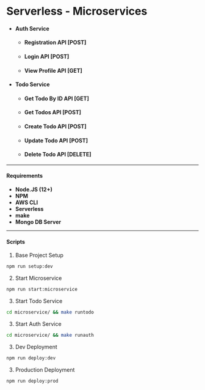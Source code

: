 # Serverless - Microservices

- #### Auth Service
  - #### Registration API [POST]
  - #### Login API [POST]
  - #### View Profile API [GET]
- #### Todo Service
  - #### Get Todo By ID API [GET]
  - #### Get Todos API [POST]
  - #### Create Todo API [POST]
  - #### Update Todo API [POST]
  - #### Delete Todo API [DELETE]

---

#### Requirements

- **Node.JS (12+)**
- **NPM**
- **AWS CLI**
- **Serverless**
- **make**
- **Mongo DB Server**

---

#### Scripts

1. Base Project Setup

```sh
npm run setup:dev
```

2. Start Microservice

```sh
npm run start:microservice
```

3. Start Todo Service

```sh
cd microservice/ && make runtodo
```

3. Start Auth Service

```sh
cd microservice/ && make runauth
```

3. Dev Deployment

```sh
npm run deploy:dev
```

3. Production Deployment

```sh
npm run deploy:prod
```
